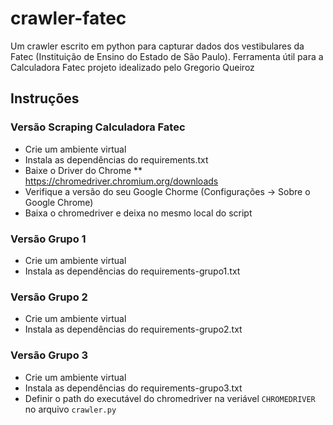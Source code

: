 # crawler-fatec
Um crawler escrito em python para capturar dados dos vestibulares da Fatec (Instituição de Ensino do Estado de São Paulo).  Ferramenta útil para a Calculadora Fatec projeto idealizado pelo Gregorio Queiroz


## Instruções 
### Versão Scraping Calculadora Fatec
* Crie um ambiente virtual
* Instala as dependências do requirements.txt
* Baixe o Driver do Chrome
** https://chromedriver.chromium.org/downloads
* Verifique a versão do seu Google Chorme (Configurações -> Sobre o Google Chrome) 
* Baixa o chromedriver e deixa no mesmo local do script


### Versão Grupo 1
* Crie um ambiente virtual
* Instala as dependências do requirements-grupo1.txt

### Versão Grupo 2
* Crie um ambiente virtual
* Instala as dependências do requirements-grupo2.txt

### Versão Grupo 3
* Crie um ambiente virtual
* Instala as dependências do requirements-grupo3.txt
* Definir o path do executável do chromedriver na veriável `CHROMEDRIVER` no arquivo `crawler.py`